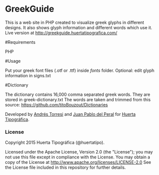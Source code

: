 GreekGuide
===========

This is a web site in PHP created to visualize greek glyphs in different designs. It also shows glyph information and different words which use it.
Live version at http://greekguide.huertatipografica.com/

#Requirements

PHP

#Usage

Put your greek font files (.otf or .ttf) inside *fonts* folder.
Optional: edit glyph information in signs.txt

#Dictionary

The dictionary contains 16,000 comma separated greek words. They are stored in greek-dictionary.txt
The words are taken and trimmed from this source: https://github.com/titoBouzout/Dictionaries


Developed by [Andrés Torresi](mailto:andres@huertatipografica.com) and [Juan Pablo del Peral](mailto:juan@huertatipografica.com) for [Huerta Tipográfica](http://www.huertatipografica.com).



### License

Copyright 2015 Huerta Tipográfica (@huertatipo).

Licensed under the Apache License, Version 2.0 (the "License");
you may not use this file except in compliance with the License.
You may obtain a copy of the License at http://www.apache.org/licenses/LICENSE-2.0
See the License file included in this repository for further details.
